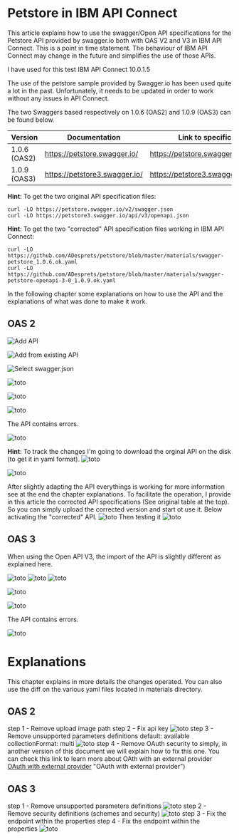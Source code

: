 # Petstore in IBM API Connect
This article explains how to use the swagger/Open API specifications for the  Petstore API provided by swagger.io both with OAS V2 and V3 in IBM API Connect.
This is a point in time statement. The behaviour of IBM API Connect may change in the future and simplifies the use of those APIs.

I have used for this test IBM API Connect 10.0.1.5

The use of the petstore sample provided by Swagger.io has been used quite a lot in the past. 
Unfortunately, it needs to be updated in order to work without any issues in API Connect.

The two Swaggers based respectively on 1.0.6 (OAS2) and 1.0.9 (OAS3) can be found below.

| Version      | Documentation                 | Link to specification document                   | Corrected                                                           |
|--------------|-------------------------------|--------------------------------------------------|---------------------------------------------------------------------|
| 1.0.6 (OAS2) | https://petstore.swagger.io/  | https://petstore.swagger.io/v2/swagger.json      | [apic oas2](./materials/swagger-petstore_1.0.6.ok.yaml)             |
| 1.0.9 (OAS3) | https://petstore3.swagger.io/ | https://petstore3.swagger.io/api/v3/openapi.json | [apic oas3](./materials/swagger-petstore-openapi-3-0_1.0.9.ok.yaml) |

**Hint**: To get the two original API specification files:
```
curl -LO https://petstore.swagger.io/v2/swagger.json
curl -LO https://petstore3.swagger.io/api/v3/openapi.json
```

**Hint**: To get the two "corrected" API specification files working in IBM API Connect:
```
curl -LO https://github.com/ADesprets/petstore/blob/master/materials/swagger-petstore_1.0.6.ok.yaml
curl -LO https://github.com/ADesprets/petstore/blob/master/materials/swagger-petstore-openapi-3-0_1.0.9.ok.yaml
```

In the following chapter some explanations on how to use the API and the explanations of what was done to make it work.

## OAS 2
![Add API](./images/oas2-addapi.png "Add API")

![Add from existing API](./images/oas2-addfromexisting.png "Add from existing API")

![Select swagger.json](./images/oas2-select-swagger-json.png "Select swagger.json")

![toto](./images/oas2-add-api-swagger.details.png "toto")

![toto](./images/oas2-add-api-activate-api.png "toto")

![toto](./images/oas2-add-api-end.png "toto")

The API contains errors.

![toto](./images/oas2-api-errors.png "toto")

**Hint**: To track the changes I'm going to download the orginal API on the disk (to get it in yaml format).
![toto](./images/oas2-swagger-ori-download.png "toto")

![toto](./images/swagger-ori-download-location.png "toto")

After slightly adapting the API everythings is working for more information see at the end the chapter explanations.
To facilitate the operation, I provide in this article the corrected API specifications (See original table at the top). So you can simply upload the corrected version and start ot use it.
Below activating the "corrected" API.
![toto](./images/swagger-activate.png "toto")
Then testing it
![toto](./images/swagger-test-tab.png "toto")

## OAS 3
When using the Open API V3, the import of the API is slightly different as explained here.

![toto](./images/oas3-addapi.png "toto")
![toto](./images/oas3-select-openapi-json.png "toto")
![toto](./images/oas3-addapi-edit.png "toto")

![toto](./images/oas3-addapi-activate.png "toto")

![toto](./images/oas3-addapi-add.png "toto")

The API contains errors.

![toto](./images/oas3-errors-ori.png "toto")

# Explanations
This chapter explains in more details the changes operated. You can also use the diff on the various yaml files located in materials directory.

## OAS 2
step 1 - Remove upload image path
step 2 - Fix api key
![toto](./images/oas2-swagger-apikey-error.png "toto")
step 3 - Remove unsupported parameters definitions
            default: available
          collectionFormat: multi
![toto](./images/oas2-swagger-param-error-step3.png "toto")
step 4 - Remove OAuth security to simply, in another version of this document we will explain how to fix this one. You can check this link to learn more about OAth with an external provider [OAuth with external provider](https://github.com/ADesprets/bluemix-labs/blob/master/Lab%20API%20-%20Manage%20your%20APIs%20with%20API%20Connect/README-V10.md#protecting-an-api-with-oauth---external-provider) "OAuth with external provider")

## OAS 3
step 1 - Remove unsupported parameters definitions
![toto](./images/oas3-remove-unsupported-param-values.png "toto")
step 2 - Remove security definitions (schemes and security)
![toto](./images/oas3-remove-security.png "toto")
step 3 - Fix the endpoint within the properties
step 4 - Fix the endpoint within the properties
![toto](./images/oas3-fix-apikey-step4.png "toto")
